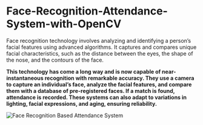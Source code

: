 # Face-Recognition-Attendance-System-with-OpenCV  

Face recognition technology involves analyzing and identifying a person’s facial features using advanced algorithms.
It captures and compares unique facial characteristics, such as the distance between the eyes, the shape of the nose, and the contours of the face.

**This technology has come a long way and is now capable of near-instantaneous recognition with remarkable accuracy.
They use a camera to capture an individual’s face, analyze the facial features, and compare them with a database of pre-registered faces.
If a match is found, attendance is recorded. These systems can also adapt to variations in lighting, facial expressions, and aging, ensuring reliability.**

![Face Recognition Based Attendance System]()
